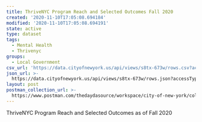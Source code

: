 ```yaml
---
title: ThriveNYC Program Reach and Selected Outcomes Fall 2020
created: '2020-11-10T17:05:08.694184'
modified: '2020-11-10T17:05:08.694191'
state: active
type: dataset
tags:
  - Mental Health
  - Thrivenyc
groups:
  - Local Government
csv_url: 'https://data.cityofnewyork.us/api/views/s8tx-673w/rows.csv?accessType=DOWNLOAD'
json_url: >-
  https://data.cityofnewyork.us/api/views/s8tx-673w/rows.json?accessType=DOWNLOAD
layout: post
postman_collection_url: >-
  https://www.postman.com/thedaydasource/workspace/city-of-new-york/collection/15909983-c5ed4dc4-97a0-45ff-8975-b0bc25e2ce50
---
```

ThriveNYC Program Reach and Selected Outcomes as of Fall 2020
